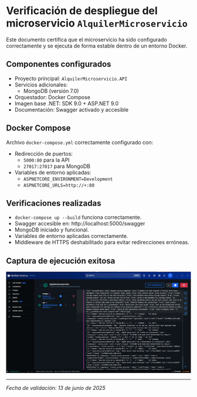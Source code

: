 
# Verificación de despliegue del microservicio `AlquilerMicroservicio`

Este documento certifica que el microservicio ha sido configurado correctamente y se ejecuta de forma estable dentro de un entorno Docker.

## Componentes configurados

- Proyecto principal: `AlquilerMicroservicio.API`
- Servicios adicionales:
  - MongoDB (versión 7.0)
- Orquestador: Docker Compose
- Imagen base .NET: SDK 9.0 + ASP.NET 9.0
- Documentación: Swagger activado y accesible

## Docker Compose

Archivo `docker-compose.yml` correctamente configurado con:
- Redirección de puertos:
  - `5000:80` para la API
  - `27017:27017` para MongoDB
- Variables de entorno aplicadas:
  - `ASPNETCORE_ENVIRONMENT=Development`
  - `ASPNETCORE_URLS=http://+:80`

## Verificaciones realizadas

-  `docker-compose up --build` funciona correctamente.
-  Swagger accesible en: http://localhost:5000/swagger
-  MongoDB iniciado y funcional.
-  Variables de entorno aplicadas correctamente.
-  Middleware de HTTPS deshabilitado para evitar redirecciones erróneas.

## Captura de ejecución exitosa

![Docker UI](docker-ui.png)

---

_Fecha de validación: 13 de junio de 2025_
